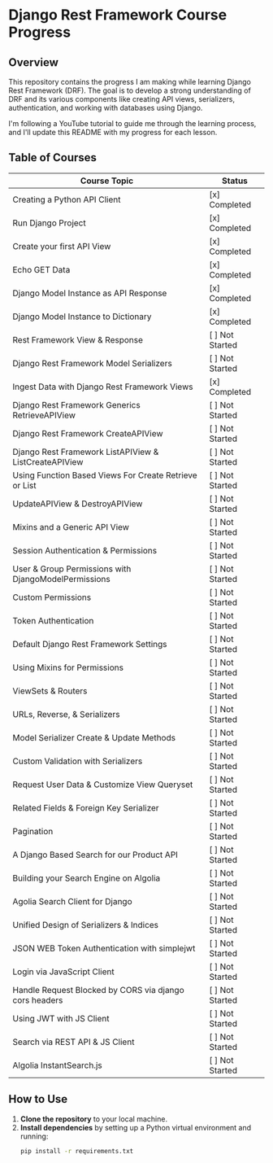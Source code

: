 # Django Rest Framework Course Progress

## Overview

This repository contains the progress I am making while learning Django Rest Framework (DRF). The goal is to develop a strong understanding of DRF and its various components like creating API views, serializers, authentication, and working with databases using Django.

I'm following a YouTube tutorial to guide me through the learning process, and I'll update this README with my progress for each lesson.

## Table of Courses

| **Course Topic**                                                            | **Status**     |
|----------------------------------------------------------------------------|----------------|
| Creating a Python API Client                                                 | [x] Completed   |
| Run Django Project                                                           | [x] Completed   |
| Create your first API View                                                  | [x] Completed   |
| Echo GET Data                                                                | [x] Completed   |
| Django Model Instance as API Response                                        | [x] Completed   |
| Django Model Instance to Dictionary                                          | [x] Completed   |
| Rest Framework View & Response                                               | [ ] Not Started |
| Django Rest Framework Model Serializers                                      | [ ] Not Started |
| Ingest Data with Django Rest Framework Views                                 | [x] Completed   |
| Django Rest Framework Generics RetrieveAPIView                               | [ ] Not Started |
| Django Rest Framework CreateAPIView                                           | [ ] Not Started |
| Django Rest Framework ListAPIView & ListCreateAPIView                        | [ ] Not Started |
| Using Function Based Views For Create Retrieve or List                       | [ ] Not Started |
| UpdateAPIView & DestroyAPIView                                               | [ ] Not Started |
| Mixins and a Generic API View                                                | [ ] Not Started |
| Session Authentication & Permissions                                         | [ ] Not Started |
| User & Group Permissions with DjangoModelPermissions                         | [ ] Not Started |
| Custom Permissions                                                           | [ ] Not Started |
| Token Authentication                                                         | [ ] Not Started |
| Default Django Rest Framework Settings                                       | [ ] Not Started |
| Using Mixins for Permissions                                                 | [ ] Not Started |
| ViewSets & Routers                                                           | [ ] Not Started |
| URLs, Reverse, & Serializers                                                 | [ ] Not Started |
| Model Serializer Create & Update Methods                                     | [ ] Not Started |
| Custom Validation with Serializers                                           | [ ] Not Started |
| Request User Data & Customize View Queryset                                  | [ ] Not Started |
| Related Fields & Foreign Key Serializer                                      | [ ] Not Started |
| Pagination                                                                  | [ ] Not Started |
| A Django Based Search for our Product API                                    | [ ] Not Started |
| Building your Search Engine on Algolia                                       | [ ] Not Started |
| Agolia Search Client for Django                                              | [ ] Not Started |
| Unified Design of Serializers & Indices                                      | [ ] Not Started |
| JSON WEB Token Authentication with simplejwt                                 | [ ] Not Started |
| Login via JavaScript Client                                                  | [ ] Not Started |
| Handle Request Blocked by CORS via django cors headers                       | [ ] Not Started |
| Using JWT with JS Client                                                     | [ ] Not Started |
| Search via REST API & JS Client                                              | [ ] Not Started |
| Algolia InstantSearch.js                                                     | [ ] Not Started |


## How to Use

1. **Clone the repository** to your local machine.
2. **Install dependencies** by setting up a Python virtual environment and running:
   ```bash
   pip install -r requirements.txt
